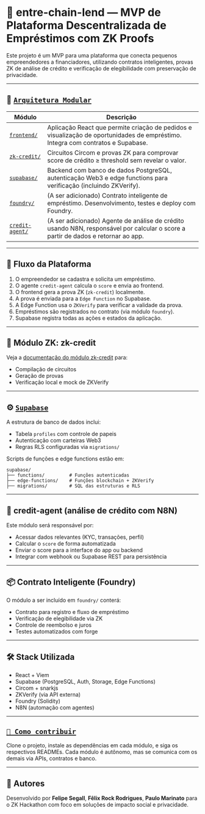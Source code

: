 # 🤝 entre-chain-lend — MVP de Plataforma Descentralizada de Empréstimos com ZK Proofs

Este projeto é um MVP para uma plataforma que conecta pequenos empreendedores a financiadores, utilizando contratos inteligentes, provas ZK de análise de crédito e verificação de elegibilidade com preservação de privacidade.

---

## 🧱 [`Arquitetura Modular`](Arquitetura.png)

| Módulo             | Descrição |
|--------------------|-----------|
| [`frontend/`](README-frontend.md) | Aplicação React que permite criação de pedidos e visualização de oportunidades de empréstimo. Integra com contratos e Supabase. |
| [`zk-credit/`](README-zk-credit.md)      | Circuitos Circom e provas ZK para comprovar score de crédito ≥ threshold sem revelar o valor. |
| [`supabase/`](README-supabase.md)        | Backend com banco de dados PostgreSQL, autenticação Web3 e edge functions para verificação (incluindo ZKVerify). |
| [`foundry/`](README-foundry.md)         | (A ser adicionado) Contrato inteligente de empréstimo. Desenvolvimento, testes e deploy com Foundry. |
| [`credit-agent/`](README-credit-agent.md)    | (A ser adicionado) Agente de análise de crédito usando N8N, responsável por calcular o score a partir de dados e retornar ao app. |

---

## 🔁 Fluxo da Plataforma

1. O empreendedor se cadastra e solicita um empréstimo.
2. O agente `credit-agent` calcula o `score` e envia ao frontend.
3. O frontend gera a prova ZK (`zk-credit`) localmente.
4. A prova é enviada para a `Edge Function` no Supabase.
5. A Edge Function usa o `ZKVerify` para verificar a validade da prova.
6. Empréstimos são registrados no contrato (via módulo `foundry`).
7. Supabase registra todas as ações e estados da aplicação.

---

## 🧪 Módulo ZK: zk-credit

Veja a [documentação do módulo zk-credit](README-zk-credit.md) para:

- Compilação de circuitos
- Geração de provas
- Verificação local e mock de ZKVerify

---

## ⚙️ [`Supabase`](er_diagram.png)

A estrutura de banco de dados inclui:

- Tabela `profiles` com controle de papeis
- Autenticação com carteiras Web3
- Regras RLS configuradas via `migrations/`

Scripts de funções e edge functions estão em:
```
supabase/
├── functions/         # Funções autenticadas
├── edge-functions/    # Funções blockchain + ZKVerify
├── migrations/        # SQL das estruturas e RLS
```

---

## 🤖 credit-agent (análise de crédito com N8N)

Este módulo será responsável por:

- Acessar dados relevantes (KYC, transações, perfil)
- Calcular o `score` de forma automatizada
- Enviar o score para a interface do app ou backend
- Integrar com webhook ou Supabase REST para persistência

---

## 📦 Contrato Inteligente (Foundry)

O módulo a ser incluído em `foundry/` conterá:

- Contrato para registro e fluxo de empréstimo
- Verificação de elegibilidade via ZK
- Controle de reembolso e juros
- Testes automatizados com forge

---

## 🛠️ Stack Utilizada

- React + Viem
- Supabase (PostgreSQL, Auth, Storage, Edge Functions)
- Circom + snarkjs
- ZKVerify (via API externa)
- Foundry (Solidity)
- N8N (automação com agentes)

---

## [`🧪 Como contribuir`](roadmap.md)

Clone o projeto, instale as dependências em cada módulo, e siga os respectivos READMEs. Cada módulo é autônomo, mas se comunica com os demais via APIs, contratos e banco.

---

## 🧠 Autores

Desenvolvido por **Felipe Segall**, **Fêlix Rock Rodrigues**, **Paulo Marinato** para o ZK Hackathon com foco em soluções de impacto social e privacidade.
